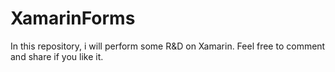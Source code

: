 # XamarinForms
In this repository, i will perform some R&D on Xamarin. Feel free to comment and share if you like it. 
